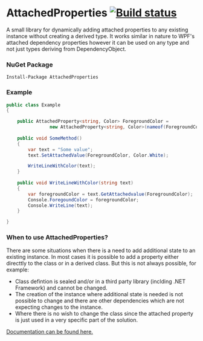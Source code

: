# AttachedProperties [![Build status](https://ci.appveyor.com/api/projects/status/9l9iji73dae9j0da?svg=true)](https://ci.appveyor.com/project/nwendel/attachedproperties-py5wh)

A small library for dynamically adding attached properties to any existing instance without creating a derived type.  It works similar in nature to WPF's attached dependency properties however it can be used on any type and not just types deriving from DependencyObject.

### NuGet Package

```
Install-Package AttachedProperties
```

### Example
```csharp
public class Example
{

	public AttachedProperty<string, Color> ForegroundColor =
    			new AttachedProperty<string, Color>(nameof(ForegroundColor));
    
    public void SomeMethod()
    {
    	var text = "Some value";
        text.SetAttachedValue(ForegroundColor, Color.White);

		WriteLineWithColor(text);
    }
    
    public void WriteLineWithColor(string text)
    {
        var foregroundColor = text.GetAttachedvalue(ForegroundColor);
        Console.ForegoundColor = foregroundColor;
		Console.WriteLine(text);    	
    }

}
```

### When to use AttachedProperties?

There are some situations when there is a need to add additional state to an existing instance.  In most cases it is possible to add a property either directtly to the class or in a derived class.  But this is not always possible, for example:
* Class defintion is sealed and/or in a third party library (inclding .NET Framework) and cannot be changed.
* The creation of the instance where additional state is needed is not possible to change and there are other dependencies which are not expecting changes to the instance.
* Where there is no wish to change the class since the attached property is just used in a very specific part of the solution.

[Documentation can be found here.](https://github.com/nwendel/AttachedProperties/wiki)
